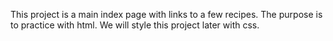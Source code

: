 This project is a main index page with links to a few recipes. The purpose is to practice with html. We will style this project later with css. 